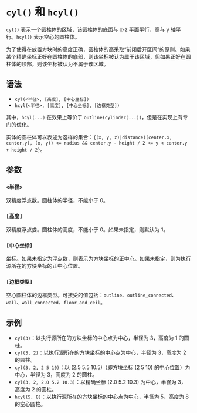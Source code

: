 # `cyl()` 和 `hcyl()`

`cyl()` 表示一个圆柱体的[区域](../zh.md)，该圆柱体的底面与 x-z 平面平行，高与 y 轴平行。`hcyl()` 表示空心的圆柱体。

为了使得在放置方块时的高度正确，圆柱体的高采取“前闭后开区间”的原则。如果某个精确坐标正好在圆柱体的底部，则该坐标被认为属于该区域，但如果正好在圆柱体的顶部，则该坐标被认为不属于该区域。

## 语法

- `cyl(<半径>, [高度], [中心坐标])`
- `hcyl(<半径>, [高度], [中心坐标], [边框类型])`

其中，`hcyl(...)` 在效果上等价于 `outline(cylinder(...))`，但是在实现上有专门的优化。

实体的圆柱体可以表述为这样的集合：`{(x, y, z)|distance((center.x, center.y), (x, y)) <= radius && center.y - height / 2 <= y < center.y + height / 2}`。

## 参数

### `<半径>`

双精度浮点数。圆柱体的半径，不能小于 0。

### `[高度]`

双精度浮点娄。圆柱体的高度，不能小于 0。如果未指定，则默认为 1。

### `[中心坐标]`

[坐标](../../pos/zh.md)。如果未指定为浮点数，则表示为方块坐标的正中心。如果未指定，则为执行源所在的方块坐标的正中心位置。

### `[边框类型]`

空心圆柱体的边框类型。可接受的值包括：`outline`、`outline_connected`、`wall`、`wall_connected`、`floor_and_ceil`。

## 示例

- `cyl(3)`：以执行源所在的方块坐标的中心点为中心，半径为 3，高度为 1 的圆柱。
- `cyl(3, 2)`：以执行源所在的方块坐标的中心点为中心，半径为 3，高度为 2 的圆柱。
- `cyl(3, 2, 2 5 10)`：以 (2.5 5.5 10.5)（即方块坐标 (2 5 10) 的中心位置）为中心，半径为 3，高度为 2 的圆柱。
- `cyl(3, 2, 2.0 5.2 10.3)`：以精确坐标 (2.0 5.2 10.3) 为中心，半径为 3，高度为 2 的圆柱。
- `hcyl(5, 8)`：以执行源所在的方块坐标的中心点为中心，半径为 5、高度为 8 的空心圆柱。